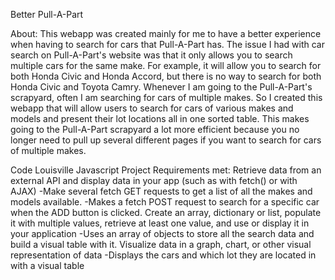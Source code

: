 Better Pull-A-Part

About: This webapp was created mainly for me to have a better experience when having to search for cars that Pull-A-Part has. The issue I had with car search on Pull-A-Part's website was that it only allows you to search multiple cars for the same make. For example, it will allow you to search for both Honda Civic and Honda Accord, but there is no way to search for both Honda Civic and Toyota Camry. Whenever I am going to the Pull-A-Part's scrapyard, often I am searching for cars of multiple makes. So I created this webapp that will allow users to search for cars of various makes and models and present their lot locations all in one sorted table. This makes going to the Pull-A-Part scrapyard a lot more efficient because you no longer need to pull up several different pages if you want to search for cars of multiple makes.

Code Louisville Javascript Project Requirements met:
	Retrieve data from an external API and display data in your app (such as with fetch() or with AJAX)
		-Make several fetch GET requests to get a list of all the makes and models available.
		-Makes a fetch POST request to search for a specific car when the ADD button is clicked.
	Create an array, dictionary or list, populate it with multiple values, retrieve at least one value, and use or display it in your application
		-Uses an array of objects to store all the search data and build a visual table with it.
	Visualize data in a graph, chart, or other visual representation of data
		-Displays the cars and which lot they are located in with a visual table
